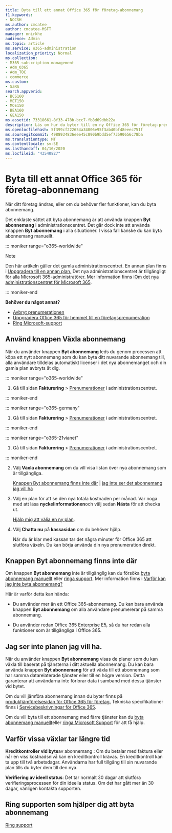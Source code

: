 ```yaml
---
title: Byta till ett annat Office 365 för företag-abonnemang
f1.keywords:
- NOCSH
ms.author: cmcatee
author: cmcatee-MSFT
manager: mnirkhe
audience: Admin
ms.topic: article
ms.service: o365-administration
localization_priority: Normal
ms.collection:
- M365-subscription-management
- Adm_O365
- Adm_TOC
- commerce
ms.custom:
- SaRA
search.appverid:
- BCS160
- MET150
- MOE150
- BEA160
- GEA150
ms.assetid: 73318661-8f33-478b-bcc7-fb8d69dbb22a
description: Läs om hur du byter till en ny Office 365 för företag-prenumeration.
ms.openlocfilehash: 5f399cf222654a34006e95f3ab40bf48eeec751f
ms.sourcegitcommit: 4988934836eee45c890b9bdd5ef73590656c78ba
ms.translationtype: MT
ms.contentlocale: sv-SE
ms.lasthandoff: 04/16/2020
ms.locfileid: "43540827"
---
```

# <a name="switch-to-a-different-office-365-for-business-plan"></a>Byta till ett annat Office 365 för företag-abonnemang

När ditt företag ändras, eller om du behöver fler funktioner, kan du byta abonnemang.  

Det enklaste sättet att byta abonnemang är att använda knappen **Byt abonnemang** i administrationscentret. Det går dock inte att använda knappen **Byt abonnemang** i alla situationer. I vissa fall kanske du kan byta abonnemang manuellt.

::: moniker range="o365-worldwide"

> [!NOTE]
> Den här artikeln gäller det gamla administrationscentret. En annan plan finns i [Uppgradera till en annan plan.](upgrade-to-different-plan.md) Det nya administrationscentret är tillgängligt för alla Microsoft 365-administratörer. Mer information finns i[Om det nya administrationscentret för Microsoft 365](../../admin/microsoft-365-admin-center-preview.md).

::: moniker-end

**Behöver du något annat?**

- [Avbryt prenumerationen](cancel-your-subscription.md)
- [Uppgradera Office 365 för hemmet till en företagsprenumeration](https://support.office.com/article/9322ffb8-a35d-4407-8ebe-ed6ea0859b9f.aspx)
- [Ring Microsoft-support](../../admin/contact-support-for-business-products.md)

## <a name="use-the-switch-plans-button"></a>Använd knappen Växla abonnemang

När du använder knappen **Byt abonnemang** leds du genom processen att köpa ett nytt abonnemang som du kan byta ditt nuvarande abonnemang till, alla användare tilldelas automatiskt licenser i det nya abonnemanget och din gamla plan avbryts åt dig.

::: moniker range="o365-worldwide"

1. Gå till sidan **Fakturering** \> <a href="https://go.microsoft.com/fwlink/p/?linkid=842054" target="_blank">Prenumerationer</a> i administrationscentret.

::: moniker-end

::: moniker range="o365-germany"

1. Gå till sidan **Fakturering** > <a href="https://go.microsoft.com/fwlink/p/?linkid=847745" target="_blank">Prenumerationer</a> i administrationscentret.

::: moniker-end

::: moniker range="o365-21vianet"

1. Gå till sidan **Fakturering** > <a href="https://go.microsoft.com/fwlink/p/?linkid=850626" target="_blank">Prenumerationer</a> i administrationscentret.

::: moniker-end

2. Välj **Växla abonnemang** om du vill visa listan över nya abonnemang som är tillgängliga.

    [Knappen Byt abonnemang finns inte där](#the-switch-plans-button-isnt-there) | [jag inte ser det abonnemang jag vill ha](#i-dont-see-the-plan-i-want)

3. Välj en plan för att se den nya totala kostnaden per månad. Var noga med att läsa **nyckelinformationen**och välj sedan **Nästa** för att checka ut.

    [Hjälp mig att välja en ny plan](https://go.microsoft.com/fwlink/p/?linkid=842056).

4. Välj **Chatta nu** på **kassasidan** om du behöver hjälp.

    När du är klar med kassan tar det några minuter för Office 365 att slutföra växeln. Du kan börja använda din nya prenumeration direkt.

## <a name="the-switch-plans-button-isnt-there"></a>Knappen Byt abonnemang finns inte där

Om knappen **Byt abonnemang** inte är tillgänglig kan du försöka [byta abonnemang manuellt](switch-plans-manually.md) eller [ringa support](../../admin/contact-support-for-business-products.md). Mer information finns i [Varför kan jag inte byta abonnemang?](why-can-t-i-switch-plans.md)
  
Här är varför detta kan hända:
  
- Du använder mer än ett Office 365-abonnemang. Du kan bara använda knappen **Byt abonnemang** om alla användare prenumererar på samma abonnemang.

- Du använder redan Office 365 Enterprise E5, så du har redan alla funktioner som är tillgängliga i Office 365.

## <a name="i-dont-see-the-plan-i-want"></a>Jag ser inte planen jag vill ha.

När du använder knappen **Byt abonnemang** visas de planer som du kan växla till baserat på tjänsterna i ditt aktuella abonnemang. Du kan bara använda knappen **Byt abonnemang** för att växla till ett abonnemang som har samma datarelaterade tjänster eller till en högre version. Detta garanterar att användarna inte förlorar data i samband med dessa tjänster vid bytet.
  
Om du vill jämföra abonnemang innan du byter finns på [produktjämförelsesidan för Office 365 för företag.](https://go.microsoft.com/fwlink/p/?linkid=842056) Tekniska specifikationer finns i [Servicebeskrivningar för Office 365](https://go.microsoft.com/fwlink/p/?linkid=842275).
  
Om du vill byta till ett abonnemang med färre tjänster kan du [byta abonnemang manuellt](switch-plans-manually.md)eller [ringa Microsoft Support](../../admin/contact-support-for-business-products.md) för att få hjälp.
  
## <a name="why-some-switches-take-longer"></a>Varför vissa växlar tar längre tid

 **Kreditkontroller vid byte**av abonnemang : Om du betalar med faktura eller når en viss kostnadsnivå kan en kreditkontroll krävas. En kreditkontroll kan ta upp till två arbetsdagar. Användarna har full tillgång till sin nuvarande plan tills du byter dem till den nya.
  
 **Verifiering av ideell status**: Det tar normalt 30 dagar att slutföra verifieringsprocessen för din ideella status. Om det har gått mer än 30 dagar, vänligen kontakta supporten.
  
## <a name="call-support-to-help-you-switch-plans"></a>Ring supporten som hjälper dig att byta abonnemang

[Ring support](../../admin/contact-support-for-business-products.md)